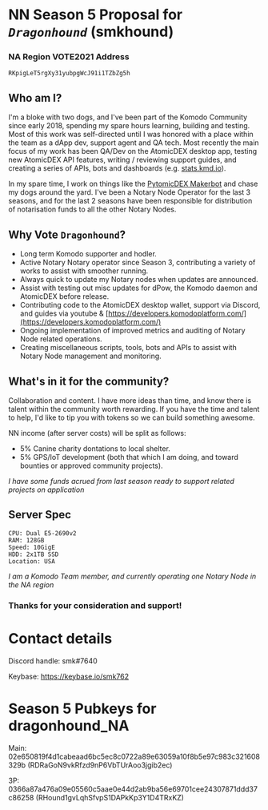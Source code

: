# NN Season 5 Proposal for *`Dragonhound`* (smkhound)

### NA Region VOTE2021 Address
```
RKpigLeT5rgXy31yubpgWcJ91i1TZbZg5h
```

## Who am I?
I'm a bloke with two dogs, and I've been part of the Komodo Community since early 2018, spending my spare hours learning, building and testing.
Most of this work was self-directed until I was honored with a place within the team as a dApp dev, support agent and QA tech.
Most recently the main focus of my work has been QA/Dev on the AtomicDEX desktop app, testing new AtomicDEX API features, writing / reviewing support guides, and 
creating a series of APIs, bots and dashboards (e.g. [stats.kmd.io](http://stats.kmd.io)).

In my spare time, I work on things like the [PytomicDEX Makerbot](https://github.com/smk762/pytomicDEX_makerbot) and chase my dogs around the yard.
I've been a Notary Node Operator for the last 3 seasons, and for the last 2 seasons have been responsible for distribution of notarisation funds to all the other Notary Nodes.

## Why Vote `Dragonhound`?
- Long term Komodo supporter and hodler. 
- Active Notary Notary operator since Season 3, contributing a variety of works to assist with smoother running.
- Always quick to update my Notary nodes when updates are announced.
- Assist with testing out misc updates for dPow, the Komodo daemon and AtomicDEX before release.
- Contributing code to the AtomicDEX desktop wallet, support via Discord, and guides via youtube & [https://developers.komodoplatform.com/](https://developers.komodoplatform.com/)
- Ongoing implementation of improved metrics and auditing of Notary Node related operations.
- Creating miscellaneous scripts, tools, bots and APIs to assist with Notary Node management and monitoring.


## What's in it for the community? ##
Collaboration and content. I have more ideas than time, and know there is talent within the community worth rewarding. If you have the time and talent to help, I'd like to tip you with tokens so we can build something awesome.

NN income (after server costs) will be split as follows:
- 5% Canine charity dontations to local shelter.
- 5% GPS/IoT development (both that which I am doing, and toward bounties or approved community projects).

_I have some funds acrued from last season ready to support related projects on application_

## Server Spec
```
CPU: Dual E5-2690v2
RAM: 128GB
Speed: 10GigE
HDD: 2x1TB SSD
Location: USA
```
_I am a Komodo Team member, and currently operating one Notary Node in the NA region_

### Thanks for your consideration and support!

# Contact details
Discord handle: smk#7640

Keybase: https://keybase.io/smk762

# Season 5 Pubkeys for dragonhound_NA #

Main: 02e650819f4d1cabeaad6bc5ec8c0722a89e63059a10f8b5e97c983c321608329b (RDRaGoN9vkRfzd9nP6VbTUrAoo3jgib2ec)

3P: 0366a87a476a09e05560c5aae0e44d2ab9ba56e69701cee24307871ddd37c86258 (RHound1gvLqhSfvpS1DAPkKp3Y1D4TRxKZ)


